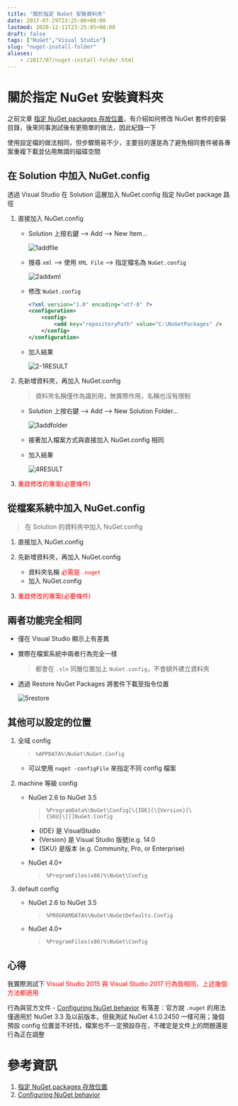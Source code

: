 ```yaml
---
title: "關於指定 NuGet 安裝資料夾"
date: 2017-07-29T23:25:00+08:00
lastmod: 2020-12-11T23:25:05+08:00
draft: false
tags: ["NuGet","Visual Studio"]
slug: "nuget-install-folder"
aliases:
    - /2017/07/nuget-install-folder.html
---
```

# 關於指定 NuGet 安裝資料夾
之前文章 [指定 NuGet packages 存放位置](/2017/06/nuget-folder.html)，有介紹如何修改 NuGet 套件的安裝目錄，後來同事測試後有更簡單的做法，因此紀錄一下

使用設定檔的做法相同，但步驟簡易不少，主要目的還是為了避免相同套件被各專案重複下載並佔用無謂的磁碟空間

## 在 Solution 中加入 NuGet.config

透過 Visual Studio 在 Solution 這層加入 NuGet.config 指定 NuGet package 路徑

1.  直接加入 NuGet.config

    *   Solution 上按右鍵 --> Add --> New Item...

        ![1addfile](https://user-images.githubusercontent.com/3851540/28745857-ec4b2492-74b3-11e7-94c4-7f4cd220cc7f.png)

    *   搜尋 `xml` --> 使用 `XML File` --> 指定檔名為 `NuGet.config`

        ![2addxml](https://user-images.githubusercontent.com/3851540/28745860-ec99983e-74b3-11e7-916d-0b9d992f8130.png)

    *   修改 `NuGet.config`

        ```xml
        <?xml version="1.0" encoding="utf-8" ?>
        <configuration>
            <config>
                <add key="repositoryPath" value="C:\NuGetPackages" />
            </config>
        </configuration>
        ```

    *   加入結果

        ![2-1RESULT](https://user-images.githubusercontent.com/3851540/28745858-ec716b3e-74b3-11e7-90ae-a2c660e604e8.png)

2.  先新增資料夾，再加入 NuGet.config

    > 資料夾名稱僅作為識別用，無實際作用，名稱也沒有限制

    *   Solution 上按右鍵 --> Add --> New Solution Folder...

        ![3addfolder](https://user-images.githubusercontent.com/3851540/28745863-ec99b986-74b3-11e7-854e-d55ef8e43d1b.png)

    *   接著加入檔案方式與直接加入 NuGet.config 相同
    *   加入結果

        ![4RESULT](https://user-images.githubusercontent.com/3851540/28745861-ec99b6ac-74b3-11e7-83ea-c04c933fc96c.png)

3.  <span style="color:red">重啟修改的專案(必要條件)</span>


## 從檔案系統中加入 NuGet.config

> 在 Solution 的資料夾中加入 NuGet.config

1.  直接加入 NuGet.config
2.  先新增資料夾，再加入 NuGet.config
    *   資料夾名稱  <span style="color:red">必需是 `.nuget`</span>
    *   加入 NuGet.config

3.  <span style="color:red">重啟修改的專案(必要條件)</span>


##  兩者功能完全相同
*   僅在 Visual Studio 顯示上有差異
*   實際在檔案系統中兩者行為完全一樣

    > 都會在 `.sln` 同層位置加上 `NuGet.config`，不會額外建立資料夾

*   透過 Restore NuGet Packages 將套件下載至指令位置

    ![5restore](https://user-images.githubusercontent.com/3851540/28745862-ec99c688-74b3-11e7-819c-c7b6d5416b66.png)

## 其他可以設定的位置

1.  全域 config

    > `%APPDATA%\NuGet\NuGet.Config`

    *   可以使用 `nuget -configFile` 來指定不同 config 檔案

2.  machine 等級 config
    *   NuGet 2.6 to NuGet 3.5

        > `%ProgramData%\NuGet\Config[\{IDE}[\{Version}[\{SKU}\]]]NuGet.Config`

        *   {IDE} 是 VisualStudio
        *   {Version} 是 Visual Studio 版號(e.g. 14.0
        *   {SKU} 是版本 (e.g. Community, Pro, or Enterprise)

    *   NuGet 4.0+

        > `%ProgramFiles(x86)%\NuGet\Config`

3.  default config
    *   NuGet 2.6 to NuGet 3.5

        > `%PROGRAMDATA%\NuGet\NuGetDefaults.Config`

    *   NuGet 4.0+

        > `%ProgramFiles(x86)%\NuGet\Config`

## 心得

我實際測試下 <span style="color:red">Visual Studio 2015 與 Visual Studio 2017 行為皆相同，上述幾個方法都適用</span>

行為與官方文件 - [Configuring NuGet behavior](https://docs.microsoft.com/en-us/nuget/consume-packages/configuring-nuget-behavior?WT.mc_id=DOP-MVP-5002594) 有落差：官方說 `.nuget` 的用法僅適用於 NuGet 3.3 及以前版本，但我測試 NuGet 4.1.0.2450 一樣可用；幾個預設 config 位置並不好找，檔案也不一定預設存在，不確定是文件上的問題還是行為正在調整

# 參考資訊

1.  [指定 NuGet packages 存放位置](/2017/06/nuget-folder.html)
2.  [Configuring NuGet behavior](https://docs.microsoft.com/en-us/nuget/consume-packages/configuring-nuget-behavior?WT.mc_id=DOP-MVP-5002594)
